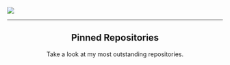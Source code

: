 <img align='center' src='https://i.imgur.com/Vnc9VTF.png'> 

____

<h2 align="center">Pinned Repositories</h2>
<p align="center">Take a look at my most outstanding repositories.</p>

